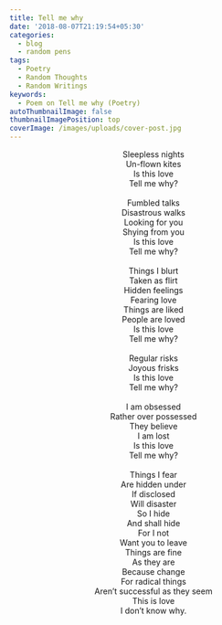 ```yaml
---
title: Tell me why
date: '2018-08-07T21:19:54+05:30'
categories:
  - blog
  - random pens
tags:
  - Poetry
  - Random Thoughts
  - Random Writings
keywords:
  - Poem on Tell me why (Poetry)
autoThumbnailImage: false
thumbnailImagePosition: top
coverImage: /images/uploads/cover-post.jpg
---
```

<center>
Sleepless nights<br>
Un-flown kites<br>
Is this love<br>
Tell me why?
<br><br>
Fumbled talks<br>
Disastrous walks<br>
Looking for you<br>
Shying from you<br>
Is this love<br>
Tell me why?
<br><br>
Things I blurt<br>
Taken as flirt<br>
Hidden feelings<br>
Fearing love<br>
Things are liked<br>
People are loved<br>
Is this love<br>
Tell me why?
<br><br>
Regular risks<br>
Joyous frisks<br>
Is this love<br>
Tell me why?
<br><br>
I am obsessed<br>
Rather over possessed<br>
They believe<br>
I am lost<br>
Is this love<br>
Tell me why?
<br><br>
Things I fear<br>
Are hidden under<br>
If disclosed<br>
Will disaster<br>
So I hide<br>
And shall hide<br>
For I not<br>
Want you to leave<br>
Things are fine<br>
As they are<br>
Because change<br>
For radical things<br>
Aren’t successful as they seem<br>
This is love<br>
I don’t know why.
</center>

